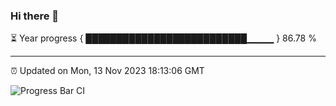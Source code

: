 ### Hi there 👋

⏳ Year progress { ██████████████████████████▁▁▁▁ } 86.78 %

---

⏰ Updated on Mon, 13 Nov 2023 18:13:06 GMT

![Progress Bar CI](https://github.com/liununu/liununu/workflows/Progress%20Bar%20CI/badge.svg)

